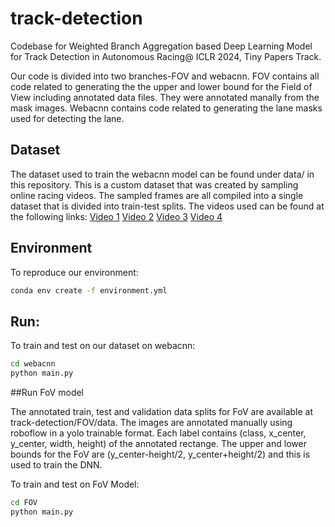 # track-detection
Codebase for Weighted Branch Aggregation based Deep Learning Model for Track Detection in Autonomous Racing@ ICLR 2024, Tiny Papers Track. 

Our code is divided into two branches-FOV and webacnn. FOV contains all code related to generating the the upper and lower bound for the Field of View including annotated data files. They were annotated manally from the mask images. Webacnn contains code related to generating the lane masks used for detecting the lane.

## Dataset

The dataset used to train the webacnn model can be found under data/ in this repository. This is a custom dataset that was created by sampling online racing videos. The sampled frames are all compiled into a single dataset that is divided into train-test splits. The videos used can be found at the following links:
[Video 1](https://youtu.be/2f1PtJV0vIs?si=9vsb7QVW6_21kysS)
[Video 2](https://youtu.be/S_jdcUVtaTU?si=YDfYDO5cto1HnBfG)
[Video 3](https://youtu.be/U7JcOEKw-r4?si=OA-p5JHZWvS55FSU)
[Video 4](https://youtu.be/cxxeRzfJ1_c?si=MwWrgL1rrcJfNcXy)

## Environment

To reproduce our environment:

```bash
conda env create -f environment.yml
```

## Run:

To train and test on our dataset on webacnn:

```bash
cd webacnn
python main.py
```
##Run FoV model

The annotated train, test and validation data splits for FoV are available at track-detection/FOV/data. The images are annotated manually using roboflow in a yolo trainable format. Each label contains (class, x_center, y_center, width, height) of the annotated rectange. The upper and lower bounds for the FoV are (y_center-height/2, y_center+height/2) and this is used to train the DNN. 

To train and test on FoV Model:

```bash
cd FOV
python main.py
```
